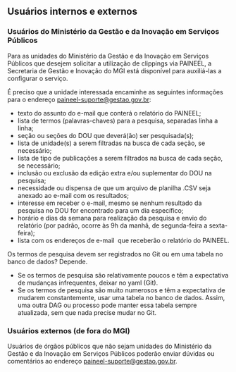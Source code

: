 ## Usuários internos e externos

### Usuários do Ministério da Gestão e da Inovação em Serviços Públicos

Para as unidades do Ministério da Gestão e da Inovação em Serviços Públicos que desejem solicitar a utilização de clippings via PAINEEL, a Secretaria de Gestão e Inovação do MGI está disponível para auxiliá-las a configurar o serviço.

É preciso que a unidade interessada encaminhe as seguintes informações para o endereço [paineel-suporte@gestao.gov.br](mailto:paineel-suporte@gestao.gov.br):

* texto do assunto do e-mail que conterá o relatório do PAINEEL;
* lista de termos (palavras-chaves) para a pesquisa, separadas linha a linha;
* seção ou seções do DOU que deverá(ão) ser pesquisada(s);
* lista de unidade(s) a serem filtradas na busca de cada seção, se necessário;
* lista de tipo de publicações a serem filtrados na busca de cada seção, se necessário;
* inclusão ou exclusão da edição extra e/ou suplementar do DOU na pesquisa;
* necessidade ou dispensa de que um arquivo de planilha .CSV seja anexado ao e-mail com os resultados;
* interesse em receber o e-mail, mesmo se nenhum resultado da pesquisa no DOU for encontrado para um dia específico;
* horário e dias da semana para realização da pesquisa e envio do relatório (por padrão, ocorre às 9h da manhã, de segunda-feira a sexta-feira);
* lista com os endereços de e-mail  que receberão o relatório do PAINEEL.


Os termos de pesquisa devem ser registrados no Git ou em uma tabela no banco de dados? Depende.

* Se os termos de pesquisa são relativamente poucos e têm a expectativa de mudanças infrequentes, deixar no yaml (Git).
* Se os termos de pesquisa são muito numerosos e têm a expectativa de mudarem constantemente, usar uma tabela no banco de dados. Assim, uma outra DAG ou processo pode manter essa tabela sempre atualizada, sem que nada precise mudar no Git.

### Usuários externos (de fora do MGI)

Usuários de órgãos públicos que não sejam unidades do Ministério da Gestão e da Inovação em Serviços Públicos poderão enviar dúvidas ou comentários ao endereço [paineel-suporte@gestao.gov.br](mailto:paineel-suporte@gestao.gov.br).
